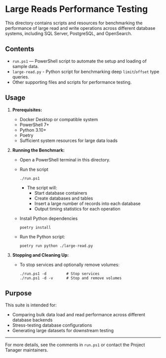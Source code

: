 # Large Reads Performance Testing

This directory contains scripts and resources for benchmarking the performance of large read and write operations across different database systems, including SQL Server, PostgreSQL, and OpenSearch.

## Contents

* `run.ps1` — PowerShell script to automate the setup and loading of sample data.
* `large-read.py` - Python script for benchmarking deep `limit`/`offset` type queries.
* Other supporting files and scripts for performance testing.

## Usage

1. **Prerequisites:**
   * Docker Desktop or compatible system
   * PowerShell 7+
   * Python 3.10+
   * Poetry
   * Sufficient system resources for large data loads

2. **Running the Benchmark:**
   * Open a PowerShell terminal in this directory.
   * Run the script

     ```pwsh
     ./run.ps1
     ```

     * The script will:
       * Start database containers
       * Create databases and tables
       * Insert a large number of records into each database
       * Output timing statistics for each operation
   * Install Python dependencies

     ```pwsh
     poetry install
     ```

   * Run the Python script:

     ```pwsh
     poetry run python ./large-read.py
     ```

3. **Stopping and Cleaning Up:**
   * To stop services and optionally remove volumes:

     ```pwsh
     ./run.ps1 -d         # Stop services
     ./run.ps1 -d -v      # Stop and remove volumes
     ```

## Purpose

This suite is intended for:

* Comparing bulk data load and read performance across different database backends
* Stress-testing database configurations
* Generating large datasets for downstream testing

---

For more details, see the comments in `run.ps1` or contact the Project Tanager maintainers.
